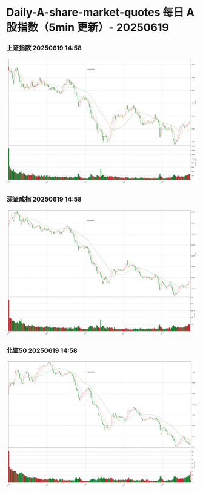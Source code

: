 
# Daily-A-share-market-quotes 每日 A 股指数（5min 更新）- 20250619

### 上证指数 20250619 14:58
![](./fig/2025/6/20250619-sh000001.png)

### 深证成指 20250619 14:58
![](./fig/2025/6/20250619-sz399001.png)

### 北证50 20250619 14:58
![](./fig/2025/6/20250619-bj899050.png)
